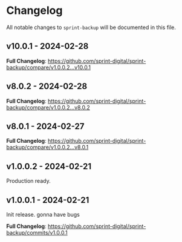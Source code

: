 # Changelog

All notable changes to `sprint-backup` will be documented in this file.

## v10.0.1 - 2024-02-28

**Full Changelog**: https://github.com/sprint-digital/sprint-backup/compare/v1.0.0.2...v10.0.1

## v8.0.2 - 2024-02-28

**Full Changelog**: https://github.com/sprint-digital/sprint-backup/compare/v1.0.0.2...v8.0.2

## v8.0.1 - 2024-02-27

**Full Changelog**: https://github.com/sprint-digital/sprint-backup/compare/v1.0.0.2...v8.0.1

## v1.0.0.2 - 2024-02-21

Production ready.

## v1.0.0.1 - 2024-02-21

Init release. gonna have bugs

**Full Changelog**: https://github.com/sprint-digital/sprint-backup/commits/v1.0.0.1
